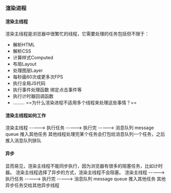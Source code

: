### 渲染进程
#### 渲染主线程
渲染主线程是浏览器中很繁忙的线程，它需要处理的任务包括但不限于：
- 解析HTML
- 解析CSS
- 计算样式Computed
- 布局Layout
- 处理图层Layer
- 每秒画60次或更多次FPS
- 执行全局JS代码
- 执行事件处理函数 绑定点击事件等
- 执行计时器回调函数
- .........
==为什么渲染进程不适用多个线程来处理这些事情？==
#### 渲染主线程如何工作
渲染主线程 -----> 执行任务  -----> 执行完 -----> 消息队列 message queue 推入其他任务
	其他线程处理完某个任务会打包给消息队列一个任务，之后推入消息队列排队

#### 异步
显而易见，渲染主线程不能同步执行，因为浏览器有很多的阻塞任务，比如计时器。
渲染主线程选择了异步的方式，渲染主线程不会阻塞。
渲染主线程 -----> 执行任务  -----> 执行完 -----> 消息队列 message queue 推入其他任务
	 其他异步任务交给其他异步线程